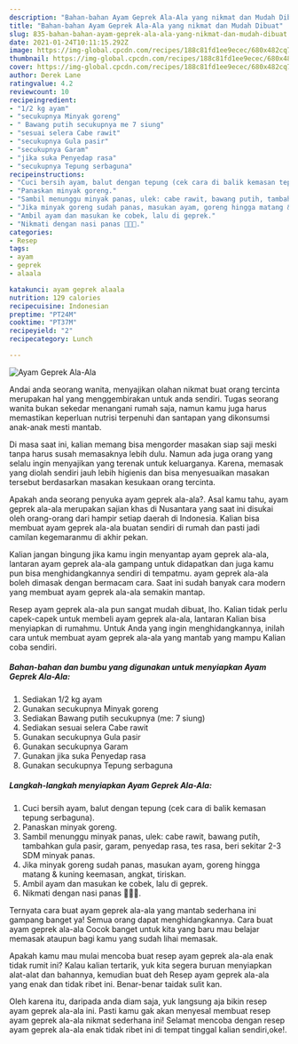 ```yaml
---
description: "Bahan-bahan Ayam Geprek Ala-Ala yang nikmat dan Mudah Dibuat"
title: "Bahan-bahan Ayam Geprek Ala-Ala yang nikmat dan Mudah Dibuat"
slug: 835-bahan-bahan-ayam-geprek-ala-ala-yang-nikmat-dan-mudah-dibuat
date: 2021-01-24T10:11:15.292Z
image: https://img-global.cpcdn.com/recipes/188c81fd1ee9ecec/680x482cq70/ayam-geprek-ala-ala-foto-resep-utama.jpg
thumbnail: https://img-global.cpcdn.com/recipes/188c81fd1ee9ecec/680x482cq70/ayam-geprek-ala-ala-foto-resep-utama.jpg
cover: https://img-global.cpcdn.com/recipes/188c81fd1ee9ecec/680x482cq70/ayam-geprek-ala-ala-foto-resep-utama.jpg
author: Derek Lane
ratingvalue: 4.2
reviewcount: 10
recipeingredient:
- "1/2 kg ayam"
- "secukupnya Minyak goreng"
- " Bawang putih secukupnya me 7 siung"
- "sesuai selera Cabe rawit"
- "secukupnya Gula pasir"
- "secukupnya Garam"
- "jika suka Penyedap rasa"
- "secukupnya Tepung serbaguna"
recipeinstructions:
- "Cuci bersih ayam, balut dengan tepung (cek cara di balik kemasan tepung serbaguna)."
- "Panaskan minyak goreng."
- "Sambil menunggu minyak panas, ulek: cabe rawit, bawang putih, tambahkan gula pasir, garam, penyedap rasa, tes rasa, beri sekitar 2-3 SDM minyak panas."
- "Jika minyak goreng sudah panas, masukan ayam, goreng hingga matang &amp; kuning keemasan, angkat, tiriskan."
- "Ambil ayam dan masukan ke cobek, lalu di geprek."
- "Nikmati dengan nasi panas 🥰🥰🥰."
categories:
- Resep
tags:
- ayam
- geprek
- alaala

katakunci: ayam geprek alaala 
nutrition: 129 calories
recipecuisine: Indonesian
preptime: "PT24M"
cooktime: "PT37M"
recipeyield: "2"
recipecategory: Lunch

---
```



![Ayam Geprek Ala-Ala](https://img-global.cpcdn.com/recipes/188c81fd1ee9ecec/680x482cq70/ayam-geprek-ala-ala-foto-resep-utama.jpg)

Andai anda seorang wanita, menyajikan olahan nikmat buat orang tercinta merupakan hal yang menggembirakan untuk anda sendiri. Tugas seorang  wanita bukan sekedar menangani rumah saja, namun kamu juga harus memastikan keperluan nutrisi terpenuhi dan santapan yang dikonsumsi anak-anak mesti mantab.

Di masa  saat ini, kalian memang bisa mengorder masakan siap saji meski tanpa harus susah memasaknya lebih dulu. Namun ada juga orang yang selalu ingin menyajikan yang terenak untuk keluarganya. Karena, memasak yang diolah sendiri jauh lebih higienis dan bisa menyesuaikan masakan tersebut berdasarkan masakan kesukaan orang tercinta. 



Apakah anda seorang penyuka ayam geprek ala-ala?. Asal kamu tahu, ayam geprek ala-ala merupakan sajian khas di Nusantara yang saat ini disukai oleh orang-orang dari hampir setiap daerah di Indonesia. Kalian bisa membuat ayam geprek ala-ala buatan sendiri di rumah dan pasti jadi camilan kegemaranmu di akhir pekan.

Kalian jangan bingung jika kamu ingin menyantap ayam geprek ala-ala, lantaran ayam geprek ala-ala gampang untuk didapatkan dan juga kamu pun bisa menghidangkannya sendiri di tempatmu. ayam geprek ala-ala boleh dimasak dengan bermacam cara. Saat ini sudah banyak cara modern yang membuat ayam geprek ala-ala semakin mantap.

Resep ayam geprek ala-ala pun sangat mudah dibuat, lho. Kalian tidak perlu capek-capek untuk membeli ayam geprek ala-ala, lantaran Kalian bisa menyiapkan di rumahmu. Untuk Anda yang ingin menghidangkannya, inilah cara untuk membuat ayam geprek ala-ala yang mantab yang mampu Kalian coba sendiri.

<!--inarticleads1-->

##### Bahan-bahan dan bumbu yang digunakan untuk menyiapkan Ayam Geprek Ala-Ala:

1. Sediakan 1/2 kg ayam
1. Gunakan secukupnya Minyak goreng
1. Sediakan  Bawang putih secukupnya (me: 7 siung)
1. Sediakan sesuai selera Cabe rawit
1. Gunakan secukupnya Gula pasir
1. Gunakan secukupnya Garam
1. Gunakan jika suka Penyedap rasa
1. Gunakan secukupnya Tepung serbaguna




<!--inarticleads2-->

##### Langkah-langkah menyiapkan Ayam Geprek Ala-Ala:

1. Cuci bersih ayam, balut dengan tepung (cek cara di balik kemasan tepung serbaguna).
1. Panaskan minyak goreng.
1. Sambil menunggu minyak panas, ulek: cabe rawit, bawang putih, tambahkan gula pasir, garam, penyedap rasa, tes rasa, beri sekitar 2-3 SDM minyak panas.
1. Jika minyak goreng sudah panas, masukan ayam, goreng hingga matang &amp; kuning keemasan, angkat, tiriskan.
1. Ambil ayam dan masukan ke cobek, lalu di geprek.
1. Nikmati dengan nasi panas 🥰🥰🥰.




Ternyata cara buat ayam geprek ala-ala yang mantab sederhana ini gampang banget ya! Semua orang dapat menghidangkannya. Cara buat ayam geprek ala-ala Cocok banget untuk kita yang baru mau belajar memasak ataupun bagi kamu yang sudah lihai memasak.

Apakah kamu mau mulai mencoba buat resep ayam geprek ala-ala enak tidak rumit ini? Kalau kalian tertarik, yuk kita segera buruan menyiapkan alat-alat dan bahannya, kemudian buat deh Resep ayam geprek ala-ala yang enak dan tidak ribet ini. Benar-benar taidak sulit kan. 

Oleh karena itu, daripada anda diam saja, yuk langsung aja bikin resep ayam geprek ala-ala ini. Pasti kamu gak akan menyesal membuat resep ayam geprek ala-ala nikmat sederhana ini! Selamat mencoba dengan resep ayam geprek ala-ala enak tidak ribet ini di tempat tinggal kalian sendiri,oke!.

